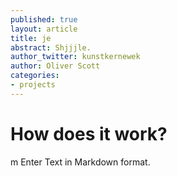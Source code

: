 ```yaml
---
published: true
layout: article
title: je
abstract: Shjjjle.
author_twitter: kunstkernewek
author: Oliver Scott
categories:
- projects
---
```


# How does it work?
 m
Enter Text in Markdown format.